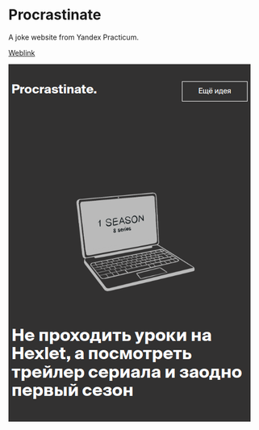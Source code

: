 # Procrastinate

A joke website from Yandex Practicum.

[Weblink](https://dmitry1210.github.io/Procrastinate/)

![image](https://github.com/dmitry1210/Procrastinate/blob/main/src/%D0%A1%D0%BD%D0%B8%D0%BC%D0%BE%D0%BA%20%D1%8D%D0%BA%D1%80%D0%B0%D0%BD%D0%B0%20%D0%BE%D1%82%202023-02-14%2011-55-32.png)
